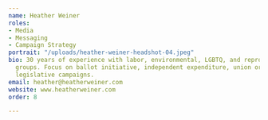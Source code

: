 ```yaml
---
name: Heather Weiner
roles:
- Media
- Messaging
- Campaign Strategy
portrait: "/uploads/heather-weiner-headshot-04.jpeg"
bio: 30 years of experience with labor, environmental, LGBTQ, and reproductive rights
  groups. Focus on ballot initiative, independent expenditure, union organizing, and
  legislative campaigns.
email: heather@heatherweiner.com
website: www.heatherweiner.com
order: 8

---
```

